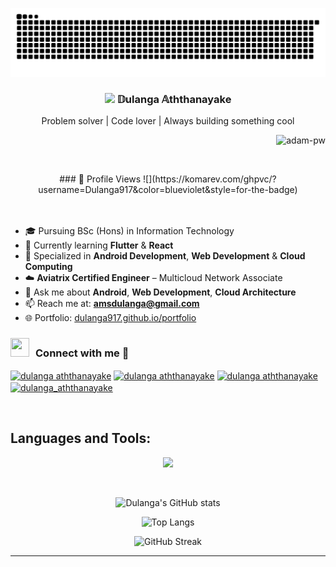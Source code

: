 <p align = "center">
	<img src = "https://github.com/7oSkaaa/7oSkaaa/blob/output/github-contribution-grid-snake.svg?" alt = "Snake Game"/>
</p>
<h3 align="center"> <picture><img src = "https://github.com/7oSkaaa/7oSkaaa/blob/main/Images/about_me.gif?raw=true" width = 50px></picture>  𝔻ulanga 𝔸ththanayake</h3>
<p align="center">Problem solver | Code lover | Always building something cool</p>

<div style="display: flex; justify-content: flex-end;">
  <img align="right" src="https://github.com/Adam-pw/Adam-pw/blob/main/animation_500_kxa883sd.gif" alt="adam-pw"   />    
</div>





<p align="right"> <a href="https://twitter.com/" target="blank"><img src="https://img.shields.io/twitter/follow/?logo=twitter&style=for-the-badge" alt="" /></a> </p>
<div align="center">
### 👀 Profile Views
![](https://komarev.com/ghpvc/?username=Dulanga917&color=blueviolet&style=for-the-badge) 
</div>
<br> </br>

- 🎓 Pursuing BSc (Hons) in Information Technology
- 🌱 Currently learning **Flutter** & **React**
- 💼 Specialized in **Android Development**, **Web Development** & **Cloud Computing**
- ☁️ **Aviatrix Certified Engineer** – Multicloud Network Associate
- 💬 Ask me about **Android**, **Web Development**, **Cloud Architecture**
- 📫 Reach me at: **amsdulanga@gmail.com**
- 🌐 Portfolio: [dulanga917.github.io/portfolio](https://dulanga917.github.io/portfolio/)



<h3 align="Left" > <img src="https://media.giphy.com/media/iY8CRBdQXODJSCERIr/giphy.gif" width="30" height="30" style="margin-right: 10px;">Connect with me 🤝 </h3>

<p align="	left">
<img width="500px" 
< align="Left" >
<a href="https://linkedin.com/in/dulanga aththanayake" target="blank"><img align="center" src="https://raw.githubusercontent.com/rahuldkjain/github-profile-readme-generator/master/src/images/icons/Social/linked-in-alt.svg" alt="dulanga aththanayake" height="30" width="40" /></a>
<a href="https://kaggle.com/dulanga aththanayake" target="blank"><img align="center" src="https://raw.githubusercontent.com/rahuldkjain/github-profile-readme-generator/master/src/images/icons/Social/kaggle.svg" alt="dulanga aththanayake" height="30" width="40" /></a>
<a href="https://fb.com/dulanga aththanayake" target="blank"><img align="center" src="https://raw.githubusercontent.com/rahuldkjain/github-profile-readme-generator/master/src/images/icons/Social/facebook.svg" alt="dulanga aththanayake" height="30" width="40" /></a>
<a href="https://instagram.com/dulanga_aththanayake" target="blank"><img align="center" src="https://raw.githubusercontent.com/rahuldkjain/github-profile-readme-generator/master/src/images/icons/Social/instagram.svg" alt="dulanga_aththanayake" height="30" width="40" /></a>
</p>


<br />

<!--Languages and Tools Section-->       
<h2 align="left">Languages and Tools:</h2>
<p align="center">
<img width="800px"  src="https://skillicons.dev/icons?i=py,java,js,html,css,react,nodejs,express,django,md,solidity,postgres,mongo,git,vscode,docker,aws,postman,supabase,linux&perline=10"  />
</p>
<br />

<div align="center">
  
![Dulanga's GitHub stats](https://github-readme-stats.vercel.app/api?username=Dulanga917&show_icons=true&theme=tokyonight)

![Top Langs](https://github-readme-stats.vercel.app/api/top-langs/?username=Dulanga917&layout=compact&theme=tokyonight)

![GitHub Streak](https://github-readme-streak-stats.herokuapp.com/?user=Dulanga917&theme=tokyonight)

</div>

---

